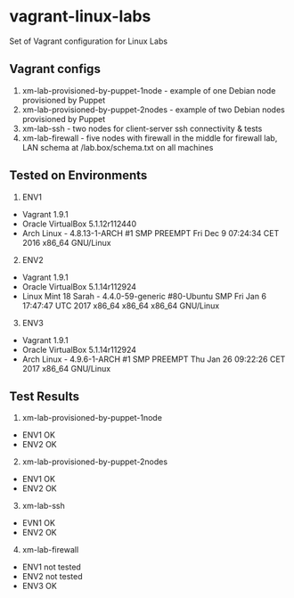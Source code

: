 # vagrant-linux-labs
Set of Vagrant configuration for Linux Labs

## Vagrant configs

1. xm-lab-provisioned-by-puppet-1node - example of one Debian node provisioned by Puppet
2. xm-lab-provisioned-by-puppet-2nodes - example of two Debian nodes provisioned by Puppet
3. xm-lab-ssh - two nodes for client-server ssh connectivity & tests
4. xm-lab-firewall - five nodes with firewall in the middle for firewall lab, LAN schema at /lab.box/schema.txt on all machines

## Tested on Environments

1. ENV1
 * Vagrant 1.9.1
 * Oracle VirtualBox 5.1.12r112440
 * Arch Linux - 4.8.13-1-ARCH #1 SMP PREEMPT Fri Dec 9 07:24:34 CET 2016 x86_64 GNU/Linux

2. ENV2
 * Vagrant 1.9.1
 * Oracle VirtualBox 5.1.14r112924
 * Linux Mint 18 Sarah - 4.4.0-59-generic #80-Ubuntu SMP Fri Jan 6 17:47:47 UTC 2017 x86_64 x86_64 x86_64 GNU/Linux

3. ENV3
 * Vagrant 1.9.1
 * Oracle VirtualBox 5.1.14r112924
 * Arch Linux - 4.9.6-1-ARCH #1 SMP PREEMPT Thu Jan 26 09:22:26 CET 2017 x86_64 GNU/Linux

## Test Results

1. xm-lab-provisioned-by-puppet-1node
 * ENV1 OK
 * ENV2 OK
2. xm-lab-provisioned-by-puppet-2nodes
 * ENV1 OK
 * ENV2 OK
3. xm-lab-ssh
 * EVN1 OK
 * ENV2 OK
4. xm-lab-firewall
 * ENV1 not tested
 * ENV2 not tested
 * ENV3 OK

